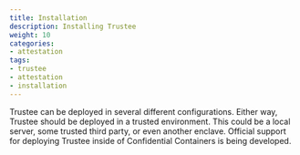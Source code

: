 ```yaml
---
title: Installation 
description: Installing Trustee 
weight: 10
categories:
- attestation
tags:
- trustee
- attestation
- installation
---
```


Trustee can be deployed in several different configurations.
Either way, Trustee should be deployed in a trusted environment.
This could be a local server, some trusted third party, or even another enclave.
Official support for deploying Trustee inside of Confidential Containers
is being developed.
